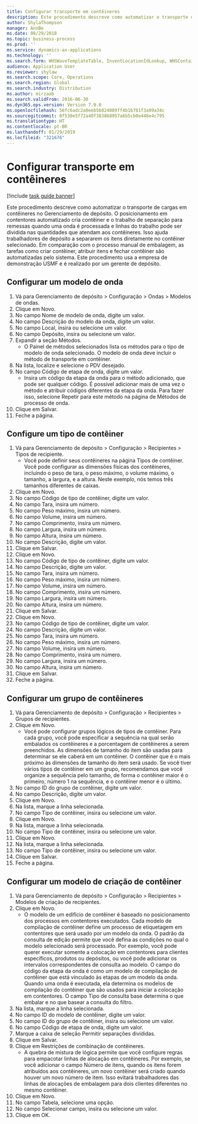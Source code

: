 ```yaml
---
title: Configurar transporte em contêineres
description: Este procedimento descreve como automatizar o transporte de cargas em contêineres no Gerenciamento de depósito.
author: ShylaThompson
manager: AnnBe
ms.date: 08/29/2018
ms.topic: business-process
ms.prod: ''
ms.service: dynamics-ax-applications
ms.technology: ''
ms.search.form: WHSWaveTemplateTable, InventLocationIdLookup, WHSContainerType, WHSContainerGroup, WHSContainerizationTable, WHSContainerizationBreak, WHSCreateContainerBreak
audience: Application User
ms.reviewer: shylaw
ms.search.scope: Core, Operations
ms.search.region: Global
ms.search.industry: Distribution
ms.author: mirzaab
ms.search.validFrom: 2016-06-30
ms.dyn365.ops.version: Version 7.0.0
ms.openlocfilehash: 56fc6adc2a0eeb5b824089ff4b1b781f3a99a34c
ms.sourcegitcommit: 0f530e5f72a40f383868957a6b5cb0e446e4c795
ms.translationtype: HT
ms.contentlocale: pt-BR
ms.lasthandoff: 01/29/2019
ms.locfileid: "321676"
---
```

# <a name="set-up-containerization"></a>Configurar transporte em contêineres

[!include [task guide banner](../../includes/task-guide-banner.md)]

Este procedimento descreve como automatizar o transporte de cargas em contêineres no Gerenciamento de depósito. O posicionamento em contentores automatizado cria contêiner e o trabalho de separação para remessas quando uma onda é processada e linhas do trabalho pode ser dividida nas quantidades que atendam aos contêineres. Isso ajuda trabalhadores de depósito a separarem os itens diretamente no contêiner selecionado. Em comparação com o processo manual de embalagem, as tarefas como criar contêiner, atribuir itens e fechar contêiner são automatizadas pelo sistema. Este procedimento usa a empresa de demonstração USMF e é realizado por um gerente de depósito.


## <a name="set-up-a-wave-template"></a>Configurar um modelo de onda
1. Vá para Gerenciamento de depósito > Configuração > Ondas > Modelos de ondas.
2. Clique em Novo.
3. No campo Nome de modelo de onda, digite um valor.
4. No campo Descrição do modelo da onda, digite um valor.
5. No campo Local, insira ou selecione um valor.
6. No campo Depósito, insira ou selecione um valor.
7. Expandir a seção Métodos.
    * O Painel de métodos selecionados lista os métodos para o tipo de modelo de onda selecionado. O modelo de onda deve incluir o método de transporte em contêiner.  
8. Na lista, localize e selecione o PDV desejado.
9. No campo Código de etapa de onda, digite um valor.
    * Insira um código da etapa da onda para o método adicionado, que pode ser qualquer código. É possível adicionar mais de uma vez o método e atribuir códigos diferentes da etapa da onda. Para fazer isso, selecione Repetir para este método na página de Métodos de processo de onda.  
10. Clique em Salvar.
11. Feche a página.

## <a name="set-up-a-container-type"></a>Configure um tipo de contêiner
1. Vá para Gerenciamento de depósito > Configuração > Recipientes > Tipos de recipiente.
    * Você pode definir seus contêineres na página Tipos de contêiner. Você pode configurar as dimensões físicas dos contêineres, incluindo o peso de tara, o peso máximo, o volume máximo, o tamanho, a largura, e a altura. Neste exemplo, nós temos três tamanhos diferentes de caixas.  
2. Clique em Novo.
3. No campo Código de tipo de contêiner, digite um valor.
4. No campo Tara, insira um número.
5. No campo Peso máximo, insira um número.
6. No campo Volume, insira um número.
7. No campo Comprimento, insira um número.
8. No campo Largura, insira um número.
9. No campo Altura, insira um número.
10. No campo Descrição, digite um valor.
11. Clique em Salvar.
12. Clique em Novo.
13. No campo Código de tipo de contêiner, digite um valor.
14. No campo Descrição, digite um valor.
15. No campo Tara, insira um número.
16. No campo Peso máximo, insira um número.
17. No campo Volume, insira um número.
18. No campo Comprimento, insira um número.
19. No campo Largura, insira um número.
20. No campo Altura, insira um número.
21. Clique em Salvar.
22. Clique em Novo.
23. No campo Código de tipo de contêiner, digite um valor.
24. No campo Descrição, digite um valor.
25. No campo Tara, insira um número.
26. No campo Peso máximo, insira um número.
27. No campo Volume, insira um número.
28. No campo Comprimento, insira um número.
29. No campo Largura, insira um número.
30. No campo Altura, insira um número.
31. Clique em Salvar.
32. Feche a página.

## <a name="set-up-a-container-group"></a>Configurar um grupo de contêineres
1. Vá para Gerenciamento de depósito > Configuração > Recipientes > Grupos de recipientes.
2. Clique em Novo.
    * Você pode configurar grupos lógicos de tipos de contêiner. Para cada grupo, você pode especificar a sequência na qual serão embalados os contêineres e a porcentagem de contêineres a serem preenchidos. As dimensões de tamanho do item são usadas para determinar se ele caberá em um contêiner. O contêiner que é o mais próximo às dimensões de tamanho do item será usado. Se você tiver vários tipos de contêiner em um grupo, recomendamos que você organize a sequência pelo tamanho, de forma o contêiner maior é o primeiro, número 1 na sequência, e o contêiner menor é o último.    
3. No campo ID do grupo de contêiner, digite um valor.
4. No campo Descrição, digite um valor.
5. Clique em Novo.
6. Na lista, marque a linha selecionada.
7. No campo Tipo de contêiner, insira ou selecione um valor.
8. Clique em Novo.
9. Na lista, marque a linha selecionada.
10. No campo Tipo de contêiner, insira ou selecione um valor.
11. Clique em Novo.
12. Na lista, marque a linha selecionada.
13. No campo Tipo de contêiner, insira ou selecione um valor.
14. Clique em Salvar.
15. Feche a página.

## <a name="set-up-a-container-build-template"></a>Configurar um modelo de criação de contêiner
1. Vá para Gerenciamento de depósito > Configuração > Recipientes > Modelos de criação de recipientes.
2. Clique em Novo.
    * O modelo de um edifício de contêiner é baseado no posicionamento dos processos em contentores executados. Cada modelo de compilação de contêiner define um processo de etiquetagem em contentores que será usado por um modelo da onda. O padrão da consulta de edição permite que você defina as condições no qual o modelo selecionado será processado. Por exemplo, você pode querer executar somente a colocação em contentores para clientes específicos, produtos ou depósitos, ou você pode adicionar os intervalos correspondentes de consulta ao modelo. O campo do código da etapa da onda é como um modelo de compilação de contêiner que está vinculado às etapas de um modelo da onda. Quando uma onda é executada, ela determina os modelos de compilação do contêiner que são usados para iniciar a colocação em contentores. O campo Tipo de consulta base determina o que embalar e no que basear a consulta do filtro.  
3. Na lista, marque a linha selecionada.
4. No campo ID do modelo de contêiner, digite um valor.
5. No campo ID do grupo de contêiner, insira ou selecione um valor.
6. No campo Código de etapa de onda, digite um valor.
7. Marque a caixa de seleção Permitir separações divididas.
8. Clique em Salvar.
9. Clique em Restrições de combinação de contêineres.
    * A quebra de mistura de lógica permite que você configure regras para empacotar linhas de alocação em contêineres. Por exemplo, se você adicionar o campo Número de itens, quando os itens forem atribuídos aos contêineres, um novo contêiner será criado quando houver um novo número de item. Isso evitará trabalhadores das linhas de alocações de embalagem para dois clientes diferentes no mesmo contêiner.  
10. Clique em Novo.
11. No campo Tabela, selecione uma opção.
12. No campo Selecionar campo, insira ou selecione um valor.
13. Clique em OK.

